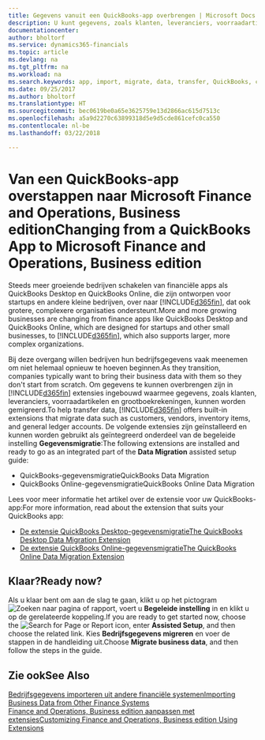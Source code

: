 ```yaml
---
title: Gegevens vanuit een QuickBooks-app overbrengen | Microsoft Docs
description: U kunt gegevens, zoals klanten, leveranciers, voorraadartikelen en grootboekrekeningen, vanuit QuickBooks-apps migreren naar Finance and Operations, Business edition.
documentationcenter: 
author: bholtorf
ms.service: dynamics365-financials
ms.topic: article
ms.devlang: na
ms.tgt_pltfrm: na
ms.workload: na
ms.search.keywords: app, import, migrate, data, transfer, QuickBooks, customize
ms.date: 09/25/2017
ms.author: bholtorf
ms.translationtype: HT
ms.sourcegitcommit: bec0619be0a65e3625759e13d2866ac615d7513c
ms.openlocfilehash: a5a9d2270c63899318d5e9d5cde861cefc0ca550
ms.contentlocale: nl-be
ms.lasthandoff: 03/22/2018

---
```



# <a name="changing-from-a-quickbooks-app-to-microsoft-finance-and-operations-business-edition"></a><span data-ttu-id="01223-103">Van een QuickBooks-app overstappen naar Microsoft Finance and Operations, Business edition</span><span class="sxs-lookup"><span data-stu-id="01223-103">Changing from a QuickBooks App to Microsoft Finance and Operations, Business edition</span></span>
<span data-ttu-id="01223-104">Steeds meer groeiende bedrijven schakelen van financiële apps als QuickBooks Desktop en QuickBooks Online, die zijn ontworpen voor startups en andere kleine bedrijven, over naar [!INCLUDE[d365fin](includes/d365fin_md.md)], dat ook grotere, complexere organisaties ondersteunt.</span><span class="sxs-lookup"><span data-stu-id="01223-104">More and more growing businesses are changing from finance apps like QuickBooks Desktop and QuickBooks Online, which are designed for startups and other small businesses, to [!INCLUDE[d365fin](includes/d365fin_md.md)], which also supports larger, more complex organizations.</span></span> 

<span data-ttu-id="01223-105">Bij deze overgang willen bedrijven hun bedrijfsgegevens vaak meenemen om niet helemaal opnieuw te hoeven beginnen.</span><span class="sxs-lookup"><span data-stu-id="01223-105">As they transition, companies typically want to bring their business data with them so they don't start from scratch.</span></span> <span data-ttu-id="01223-106">Om gegevens te kunnen overbrengen zijn in [!INCLUDE[d365fin](includes/d365fin_md.md)] extensies ingebouwd waarmee gegevens, zoals klanten, leveranciers, voorraadartikelen en grootboekrekeningen, kunnen worden gemigreerd.</span><span class="sxs-lookup"><span data-stu-id="01223-106">To help transfer data, [!INCLUDE[d365fin](includes/d365fin_md.md)] offers built-in extensions that migrate data such as customers, vendors, inventory items, and general ledger accounts.</span></span> <span data-ttu-id="01223-107">De volgende extensies zijn geïnstalleerd en kunnen worden gebruikt als geïntegreerd onderdeel van de begeleide instelling **Gegevensmigratie**:</span><span class="sxs-lookup"><span data-stu-id="01223-107">The following extensions are installed and ready to go as an integrated part of the **Data Migration** assisted setup guide:</span></span>

* <span data-ttu-id="01223-108">QuickBooks-gegevensmigratie</span><span class="sxs-lookup"><span data-stu-id="01223-108">QuickBooks Data Migration</span></span> 
* <span data-ttu-id="01223-109">QuickBooks Online-gegevensmigratie</span><span class="sxs-lookup"><span data-stu-id="01223-109">QuickBooks Online Data Migration</span></span>

<span data-ttu-id="01223-110">Lees voor meer informatie het artikel over de extensie voor uw QuickBooks-app:</span><span class="sxs-lookup"><span data-stu-id="01223-110">For more information, read about the extension that suits your QuickBooks app:</span></span>   

* [<span data-ttu-id="01223-111">De extensie QuickBooks Desktop-gegevensmigratie</span><span class="sxs-lookup"><span data-stu-id="01223-111">The QuickBooks Desktop Data Migration Extension</span></span>](ui-extensions-quickbooks-data-migration.md)
* [<span data-ttu-id="01223-112">De extensie QuickBooks Online-gegevensmigratie</span><span class="sxs-lookup"><span data-stu-id="01223-112">The QuickBooks Online Data Migration Extension</span></span>](ui-extensions-quickbooks-online-data-migration.md)

## <a name="ready-now"></a><span data-ttu-id="01223-113">Klaar?</span><span class="sxs-lookup"><span data-stu-id="01223-113">Ready now?</span></span>
<span data-ttu-id="01223-114">Als u klaar bent om aan de slag te gaan, klikt u op het pictogram ![Zoeken naar pagina of rapport](media/ui-search/search_small.png "pictogram Zoeken naar pagina of rapport"), voert u **Begeleide instelling** in en klikt u op de gerelateerde koppeling.</span><span class="sxs-lookup"><span data-stu-id="01223-114">If you are ready to get started now, choose the ![Search for Page or Report](media/ui-search/search_small.png "Search for Page or Report icon") icon, enter **Assisted Setup**, and then choose the related link.</span></span> <span data-ttu-id="01223-115">Kies **Bedrijfsgegevens migreren** en voer de stappen in de handleiding uit.</span><span class="sxs-lookup"><span data-stu-id="01223-115">Choose **Migrate business data**, and then follow the steps in the guide.</span></span>

## <a name="see-also"></a><span data-ttu-id="01223-116">Zie ook</span><span class="sxs-lookup"><span data-stu-id="01223-116">See Also</span></span>
[<span data-ttu-id="01223-117">Bedrijfsgegevens importeren uit andere financiële systemen</span><span class="sxs-lookup"><span data-stu-id="01223-117">Importing Business Data from Other Finance Systems</span></span>](upload-data.md)  
[<span data-ttu-id="01223-118">Finance and Operations, Business edition aanpassen met extensies</span><span class="sxs-lookup"><span data-stu-id="01223-118">Customizing Finance and Operations, Business edition Using Extensions</span></span>](ui-extensions.md)   

